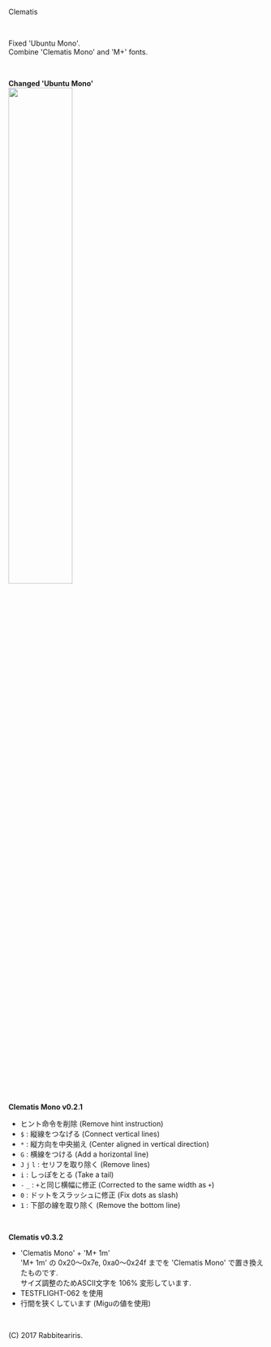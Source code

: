 Clematis

<br>

Fixed 'Ubuntu Mono'.  
Combine 'Clematis Mono' and 'M+' fonts.  

<br>

**Changed 'Ubuntu Mono'**  
<img src="https://raw.github.com/wiki/calette/Clematis/images/diff.gif" width="50%">

<br>

**Clematis Mono v0.2.1**
- ヒント命令を削除 (Remove hint instruction)
- `$`         : 縦線をつなげる (Connect vertical lines)
- `*`         : 縦方向を中央揃え (Center aligned in vertical direction)
- `G`         : 横線をつける (Add a horizontal line)
- `J` `j` `l` : セリフを取り除く (Remove lines)
- `i`         : しっぽをとる (Take a tail)
- `-` `_`     : `+`と同じ横幅に修正 (Corrected to the same width as `+`)
- `0`         : ドットをスラッシュに修正 (Fix dots as slash)
- `1`         : 下部の線を取り除く (Remove the bottom line)

<br>

**Clematis v0.3.2**
- 'Clematis Mono' + 'M+ 1m'<br>
  'M+ 1m' の 0x20～0x7e, 0xa0～0x24f までを 'Clematis Mono' で置き換えたものです.<br>
  サイズ調整のためASCII文字を 106% 変形しています.<br>
- TESTFLIGHT-062 を使用
- 行間を狭くしています (Miguの値を使用)

<br>

(C) 2017 Rabbiteariris.
